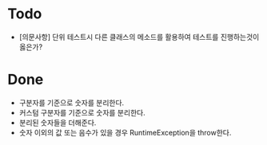 # Todo
- [의문사항] 단위 테스트시 다른 클래스의 메소드를 활용하여 테스트를 진행하는것이 옳은가?
# Done
- 구분자를 기준으로 숫자를 분리한다.
- 커스텀 구분자를 기준으로 숫자를 분리한다.
- 분리된 숫자들을 더해준다.
- 숫자 이외의 값 또는 음수가 있을 경우 RuntimeException을 throw한다.
